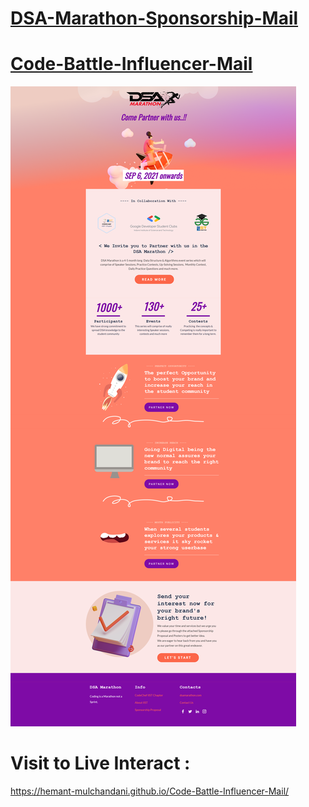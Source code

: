 # [DSA-Marathon-Sponsorship-Mail]()

# [Code-Battle-Influencer-Mail](https://hemant-mulchandani.github.io/Code-Battle-Influencer-Mail/)

  ![Mail Capture](DSA%20Marathon%20Sponsorship%20Mail%20Capture.png)

# Visit to Live Interact :

https://hemant-mulchandani.github.io/Code-Battle-Influencer-Mail/
